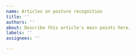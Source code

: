 ```yaml
---
name: Articles on posture recognition
title: ''
authors: ''
about: Describe this article's main points here.
labels: ''
assignees: ''

---
```



